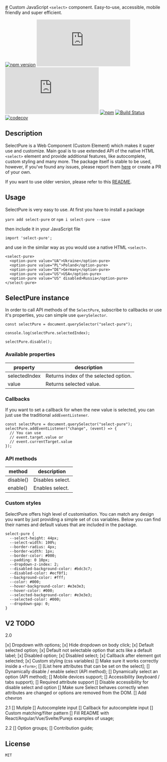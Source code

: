 [#](#) Custom JavaScript `<select>` component. Easy-to-use, accessible, mobile friendly and super efficient.

[![npm version](https://img.shields.io/npm/v/select-pure.svg)](https://www.npmjs.com/package/select-pure)
[![gzip size](http://img.badgesize.io/https://unpkg.com/select-pure/dist/bundle.min.js?compression=gzip&label=gzip)](https://unpkg.com/select-pure/dist/bundle.min.js)
[![brotli size](http://img.badgesize.io/https://unpkg.com/select-pure/dist/bundle.min.js?compression=brotli&label=brotli)](https://unpkg.com/select-pure/dist/bundle.min.js)
[![npm](https://img.shields.io/npm/dm/select-pure.svg)](https://www.npmjs.com/package/select-pure)
[![Build Status](https://travis-ci.org/dudyn5ky1/select-pure.svg?branch=master)](https://travis-ci.org/dudyn5ky1/select-pure)
[![codecov](https://codecov.io/gh/dudyn5ky1/select-pure/branch/master/graph/badge.svg)](https://codecov.io/gh/dudyn5ky1/select-pure)

## Description

SelectPure is a Web Component (Custom Element) which makes it super use and customize. Main goal is to use extended API of the native HTML `<select>` element and provide additional features, like autocomplete, custom styling and many more. The package itself is stable to be used, however, if you've found any issues, please report them [here](https://github.com/dudyn5ky1/select-pure/issues) or create a PR of your own.

If you want to use older version, please refer to this [README](./README-v1.md).

## Usage

SelectPure is very easy to use. At first you have to install a package

`yarn add select-pure` or `npm i select-pure --save`

then include it in your JavaScript file

`import 'select-pure';`

and use in the similar way as you would use a native HTML `<select>`.

```
<select-pure>
  <option-pure value="UA">Ukraine</option-pure>
  <option-pure value="PL">Poland</option-pure>
  <option-pure value="DE">Germany</option-pure>
  <option-pure value="US">USA</option-pure>
  <option-pure value="US" disabled>Russia</option-pure>
</select-pure>
```

## SelectPure instance

In order to call API methods of the `SelectPure`, subscribe to callbacks or use it's properties, you can simple use `querySelector`.

```
const selectPure = document.querySelector("select-pure");

console.log(selectPure.selectedIndex);

selectPure.disable();
```

### Available properties

| property      | description                           |
|---------------|---------------------------------------|
| selectedIndex | Returns index of the selected option. |
| value         | Returns selected value.               |

### Callbacks

If you want to set a callback for when the new value is selected, you can just use the traditional `addEventListener`.

```
const selectPure = document.querySelector("select-pure");
selectPure.addEventListener("change", (event) => {
  // You can use
  // event.target.value or
  // event.currentTarget.value
});
```

### API methods

| method    | description      |
|-----------|------------------|
| disable() | Disables select. |
| enable()  | Enables select.  |

### Custom styles

SelectPure offers high level of customisation. You can match any design you want by just providing a simple set of css variables. Below you can find their names and default values that are included in the package.

```
select-pure {
  --select-height: 44px;
  --select-width: 100%;
  --border-radius: 4px;
  --border-width: 1px;
  --border-color: #000;
  --padding: 0 10px;
  --dropdown-z-index: 2;
  --disabled-background-color: #bdc3c7;
  --disabled-color: #ecf0f1;
  --background-color: #fff;
  --color: #000;
  --hover-background-color: #e3e3e3;
  --hover-color: #000;
  --selected-background-color: #e3e3e3;
  --selected-color: #000;
  --dropdown-gap: 0;
}
```

## V2 TODO

2.0

[x] Dropdown with options;
[x] Hide dropdown on body click;
[x] Default selected option;
[x] Default not selectable option that acts like a default label;
[x] Disabled option;
[x] Disabled select;
[x] Callback after element got selected;
[x] Custom styling (css variables)
[] Make sure it works correctly inside a `<form>`;
[] [List here attributes that can be set on the select];
[] Dynamically disable / enable select (API method);
[] Dynamically select an option (API method);
[] Mobile devices support;
[] Accessibility (keyboard / tabs support);
[] Required attribute support
[] Disable accessibility for disable select and option
[] Make sure Select behaves correctly when attributes are changed or options are removed from the DOM.
[] Add chevron

2.1
[] Mutiple
[] Autocomplete input
[] Callback for autocomplete input
[] Custom matching/filter pattern
[] Fill README with React/Angular/Vue/Svelte/Purejs examples of usage;

2.2
[] Option groups;
[] Contribution guide;

## License

```MIT```
